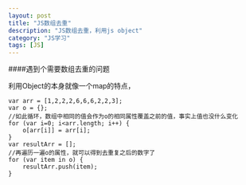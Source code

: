 ```yaml
---
layout: post
title: "JS数组去重"
description: "JS数组去重，利用js object"
category: "JS学习" 
tags: [JS]
---
```



####遇到个需要数组去重的问题

利用Object的本身就像一个map的特点，

	var arr = [1,2,2,2,6,6,6,2,2,3];
	var o = {};
	//如此循环，数组中相同的值会作为o的相同属性覆盖之前的值，事实上值也没什么变化
	for (var i=0; i<arr.length; i++) {
		o[arr[i]] = arr[i];
	}
	var resultArr = [];
	//再遍历一遍o的属性，就可以得到去重复之后的数字了
	for (var item in o) {
		resultArr.push(item);
	}